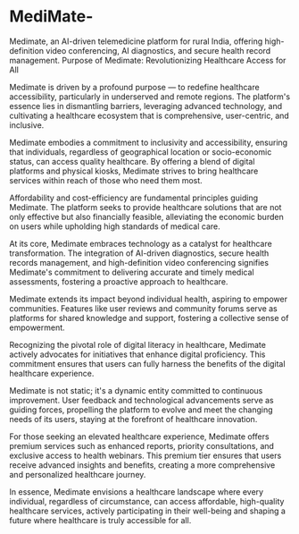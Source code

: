 # MediMate-
Medimate, an AI-driven telemedicine platform for rural India, offering high-definition video conferencing, AI diagnostics, and secure health record management.
Purpose of Medimate: Revolutionizing Healthcare Access for All

Medimate is driven by a profound purpose — to redefine healthcare accessibility, particularly in underserved and remote regions. The platform's essence lies in dismantling barriers, leveraging advanced technology, and cultivating a healthcare ecosystem that is comprehensive, user-centric, and inclusive.

Medimate embodies a commitment to inclusivity and accessibility, ensuring that individuals, regardless of geographical location or socio-economic status, can access quality healthcare. By offering a blend of digital platforms and physical kiosks, Medimate strives to bring healthcare services within reach of those who need them most.

Affordability and cost-efficiency are fundamental principles guiding Medimate. The platform seeks to provide healthcare solutions that are not only effective but also financially feasible, alleviating the economic burden on users while upholding high standards of medical care.

At its core, Medimate embraces technology as a catalyst for healthcare transformation. The integration of AI-driven diagnostics, secure health records management, and high-definition video conferencing signifies Medimate's commitment to delivering accurate and timely medical assessments, fostering a proactive approach to healthcare.

Medimate extends its impact beyond individual health, aspiring to empower communities. Features like user reviews and community forums serve as platforms for shared knowledge and support, fostering a collective sense of empowerment.

Recognizing the pivotal role of digital literacy in healthcare, Medimate actively advocates for initiatives that enhance digital proficiency. This commitment ensures that users can fully harness the benefits of the digital healthcare experience.

Medimate is not static; it's a dynamic entity committed to continuous improvement. User feedback and technological advancements serve as guiding forces, propelling the platform to evolve and meet the changing needs of its users, staying at the forefront of healthcare innovation.

For those seeking an elevated healthcare experience, Medimate offers premium services such as enhanced reports, priority consultations, and exclusive access to health webinars. This premium tier ensures that users receive advanced insights and benefits, creating a more comprehensive and personalized healthcare journey.

In essence, Medimate envisions a healthcare landscape where every individual, regardless of circumstance, can access affordable, high-quality healthcare services, actively participating in their well-being and shaping a future where healthcare is truly accessible for all.

